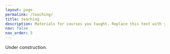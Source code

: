 ```yaml
---
layout: page
permalink: /teaching/
title: teaching
description: Materials for courses you taught. Replace this text with your description.
nav: false
nav_order: 5
---
```


Under construction.
